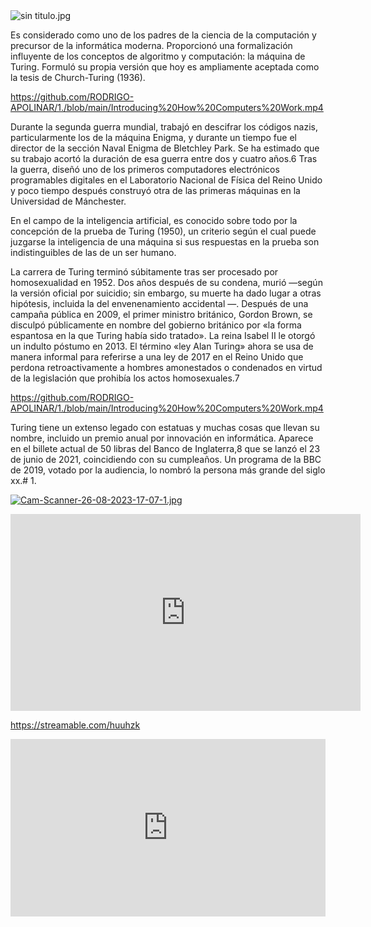 
<img src="https://github.com/RODRIGO-APOLINAR/tareas/tree/main/imagenes#readme" alt="sin titulo.jpg" width="PORCENTAJE DE ANCHO %100"/>

Es considerado como uno de los padres de la ciencia de la computación y precursor de la informática moderna. Proporcionó una formalización influyente de los conceptos de algoritmo y computación: la máquina de Turing. Formuló su propia versión que hoy es ampliamente aceptada como la tesis de Church-Turing (1936).

https://github.com/RODRIGO-APOLINAR/1./blob/main/Introducing%20How%20Computers%20Work.mp4



Durante la segunda guerra mundial, trabajó en descifrar los códigos nazis, particularmente los de la máquina Enigma, y durante un tiempo fue el director de la sección Naval Enigma de Bletchley Park. Se ha estimado que su trabajo acortó la duración de esa guerra entre dos y cuatro años.6​ Tras la guerra, diseñó uno de los primeros computadores electrónicos programables digitales en el Laboratorio Nacional de Física del Reino Unido y poco tiempo después construyó otra de las primeras máquinas en la Universidad de Mánchester.

En el campo de la inteligencia artificial, es conocido sobre todo por la concepción de la prueba de Turing (1950), un criterio según el cual puede juzgarse la inteligencia de una máquina si sus respuestas en la prueba son indistinguibles de las de un ser humano.

La carrera de Turing terminó súbitamente tras ser procesado por homosexualidad en 1952. Dos años después de su condena, murió —según la versión oficial por suicidio; sin embargo, su muerte ha dado lugar a otras hipótesis, incluida la del envenenamiento accidental —. Después de una campaña pública en 2009, el primer ministro británico, Gordon Brown, se disculpó públicamente en nombre del gobierno británico por «la forma espantosa en la que Turing había sido tratado». La reina Isabel II le otorgó un indulto póstumo en 2013. El término «ley Alan Turing» ahora se usa de manera informal para referirse a una ley de 2017 en el Reino Unido que perdona retroactivamente a hombres amonestados o condenados en virtud de la legislación que prohibía los actos homosexuales.7​



https://github.com/RODRIGO-APOLINAR/1./blob/main/Introducing%20How%20Computers%20Work.mp4

Turing tiene un extenso legado con estatuas y muchas cosas que llevan su nombre, incluido un premio anual por innovación en informática. Aparece en el billete actual de 50 libras del Banco de Inglaterra,8​ que se lanzó el 23 de junio de 2021, coincidiendo con su cumpleaños. Un programa de la BBC de 2019, votado por la audiencia, lo nombró la persona más grande del siglo xx.# 1.

[![Cam-Scanner-26-08-2023-17-07-1.jpg](https://i.postimg.cc/mDMdCqGv/Cam-Scanner-26-08-2023-17-07-1.jpg)](https://postimg.cc/VrfBcKvg)


<iframe width="560" height="315" src="https://www.youtube.com/embed/ptc4Awb0UpU?si=vAXMBZv8ZZR4DVxD" title="YouTube video player" frameborder="0" allow="accelerometer; autoplay; clipboard-write; encrypted-media; gyroscope; picture-in-picture; web-share" allowfullscreen></iframe>



https://streamable.com/huuhzk

<div style="width:100%;height:0px;position:relative;padding-bottom:56.250%;"><iframe src="https://streamable.com/e/huuhzk" frameborder="0" width="100%" height="100%" allowfullscreen style="width:100%;height:100%;position:absolute;left:0px;top:0px;overflow:hidden;"></iframe></div>
